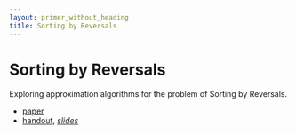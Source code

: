 ```yaml
---
layout: primer_without_heading
title: Sorting by Reversals
---
```


# Sorting by Reversals

Exploring approximation algorithms for the problem of Sorting by Reversals.

* [paper](https://jonhue.github.io/min-sbr/paper.pdf)
* [handout](https://jonhue.github.io/min-sbr/slides_handout.pdf), [*slides*](https://jonhue.github.io/min-sbr/slides.pdf)
